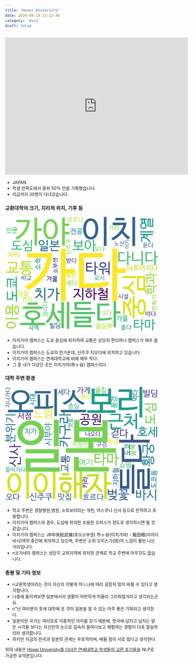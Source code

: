 ```yaml
---
title: "Hosei University"
date: 2020-08-19 13:13:48
category: 'Asia'
draft: false
---
```


<iframe
width="600"
height="450"
frameborder="0" style="border:0"
src="https://www.google.com/maps/embed/v1/place?key=AIzaSyC9e1AME-pVmWC4hBpFdu5S4dKzyepa3HQ&q=Hosei+University&center=35.6957661,139.7415222&zoom=14" allowfullscreen>
</iframe>

* JAPAN
* 학생 만족도에서 중위 50% 안을 기록했습니다.
* 지금까지 30명이 다녀갔습니다. 

### 교환대학의 크기, 지리적 위치, 기후 등

![gen_info-WordCloud](../univ_wordclouds_okt/gen_info/JP000007_gen_info_okt.png)

* 이치가야 캠퍼스는 도쿄 중심에 위치하여 교통은 상당히 편리하나 캠퍼스가 매우 좁습니다.
* 이치가야 캠퍼스는 도쿄의 한가운데, 신주쿠 치오다에 위치하고 있습니다.
* 이치가야 캠퍼스는 연세대학교에 비해 매우 작다.
* 그 중 내가 다녔던 곳은 이치가야(市ヶ谷) 캠퍼스이다.


### 대학 주변 환경

![env_info-WordCloud](../univ_wordclouds_okt/env_info/JP000007_env_info_okt.png)

* 학교 주변은 경찰병원,병원, 소토보리라는 개천, 야스쿠니 신사 등으로 한적하고 조용합니다.
* 이치가야 캠퍼스의 경우, 도심에 위치한 조용한 오피스가 정도로 생각하시면 될 것 같습니다.
* 이치가야 캠퍼스는 JR中央総武線(츄오소부센) 市ヶ谷(이치가야)・飯田橋(이이다바시)역의 중간에 위치하고 있으며, 주변은 소위 오피스가(街)의 느낌이 물씬 나는 거리입니다.
* n코가네이 캠퍼스는 상당히 교외지역에 위치한 관계로 학교 주변에 아무것도 없습니다.


### 총평 및 기타 정보 
* n교환학생이라는 것이 자신의 어떻게 하느냐에 따라 굉장히 많이 바뀔 수 있다고 생각합니다.
* 나중에 돌이켜보면 일본에서의 생활이 아련하게 떠올라 그리워질거라고 생각되는군요.
* n"난 여러분이 호세 대학에 온 것이 일본을 알 수 있는 아주 좋은 기회라고 생각한다.
* 일본이란 국가는 여러모로 이중적인 의미를 갖기 때문에, 한국에 넘치고 넘치는 얕은 시각들 보다는 자신만의 눈으로 깊숙히 들여다보고 체험하는 경험이 더욱 절실하리라 생각합니다.
* 하지만 지금의 한국과 일본의 관계는 우호적이며, 배울 점이 서로 많다고 생각한다.


위의 내용은 [Hosei University를 다녀온 연세대학교 학생들의 교환 후기들을](http://oia.yonsei.ac.kr/partner/expReport.asp?ucode=JP000007&bgbn=A) NLP로 가공한 요약본입니다. 
